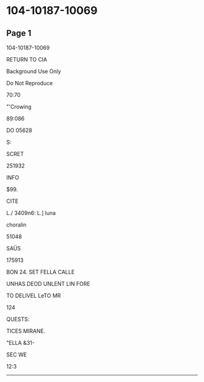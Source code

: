# 104-10187-10069

## Page 1

104-10187-10069

RETURN TO CIA

Background Use Only

Do Not Reproduce

70:70

"'Crowing

89:086

DO 05628

S:

SCRET

251932

INFO

$99.

CITE

L./ 3409n6: L.] luna

choralin

51048

SAÜS

175913

BON 24. SET FELLA CALLE

UNHAS DEOD UNLENT LIN FORE

TO DELIVEL LeTO MR

124

QUESTS:

TICES MIRANE.

"ELLA &31-

SEC WE

12:3

---

